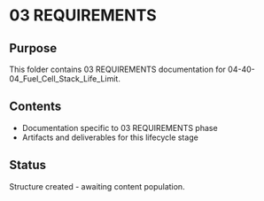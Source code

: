 # 03 REQUIREMENTS

## Purpose
This folder contains 03 REQUIREMENTS documentation for 04-40-04_Fuel_Cell_Stack_Life_Limit.

## Contents
- Documentation specific to 03 REQUIREMENTS phase
- Artifacts and deliverables for this lifecycle stage

## Status
Structure created - awaiting content population.
